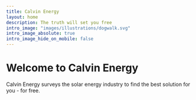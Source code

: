 ```yaml
---
title: Calvin Energy
layout: home
description: The truth will set you free
intro_image: "images/illustrations/dogwalk.svg"
intro_image_absolute: true
intro_image_hide_on_mobile: false
---
```


# Welcome to Calvin Energy

Calvin Energy surveys the solar energy industry to find the best solution for you - for free.
